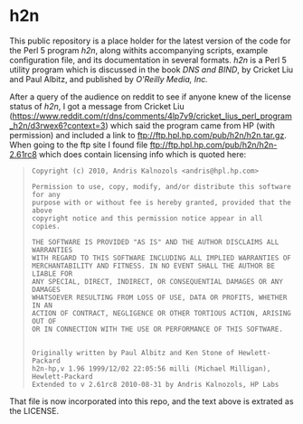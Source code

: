 # h2n

This public repository is a place holder for the latest version of the
code for the Perl 5 program *h2n*, along withits accompanying scripts, example configuration file, and its documentation in several formats. *h2n* is a Perl 5 utility program
which is discussed in the book *DNS and BIND*, by Cricket Liu and Paul
Albitz, and published by *O'Reilly Media, Inc.*

After a query of the audience on reddit to see if anyone knew of the
license status of *h2n*, I got a message from Cricket Liu
(<https://www.reddit.com/r/dns/comments/4lp7v9/cricket_lius_perl_program_h2n/d3rwex6?context=3>)
which said the program came from HP (with permission) and included a
link to <ftp://ftp.hpl.hp.com/pub/h2n/h2n.tar.gz>.  When going to the
ftp site I found file <ftp://ftp.hpl.hp.com/pub/h2n/h2n-2.61rc8> which
does contain licensing info which is quoted here:

>     Copyright (c) 2010, Andris Kalnozols <andris@hpl.hp.com>
>
>     Permission to use, copy, modify, and/or distribute this software for any
>     purpose with or without fee is hereby granted, provided that the above
>     copyright notice and this permission notice appear in all copies.
>
>     THE SOFTWARE IS PROVIDED "AS IS" AND THE AUTHOR DISCLAIMS ALL WARRANTIES
>     WITH REGARD TO THIS SOFTWARE INCLUDING ALL IMPLIED WARRANTIES OF
>     MERCHANTABILITY AND FITNESS. IN NO EVENT SHALL THE AUTHOR BE LIABLE FOR
>     ANY SPECIAL, DIRECT, INDIRECT, OR CONSEQUENTIAL DAMAGES OR ANY DAMAGES
>     WHATSOEVER RESULTING FROM LOSS OF USE, DATA OR PROFITS, WHETHER IN AN
>     ACTION OF CONTRACT, NEGLIGENCE OR OTHER TORTIOUS ACTION, ARISING OUT OF
>     OR IN CONNECTION WITH THE USE OR PERFORMANCE OF THIS SOFTWARE.
>
>
>     Originally written by Paul Albitz and Ken Stone of Hewlett-Packard
>     h2n-hp,v 1.96 1999/12/02 22:05:56 milli (Michael Milligan), Hewlett-Packard
>     Extended to v 2.61rc8 2010-08-31 by Andris Kalnozols, HP Labs

That file is now incorporated into this repo, and the text above is extrated as the LICENSE.
